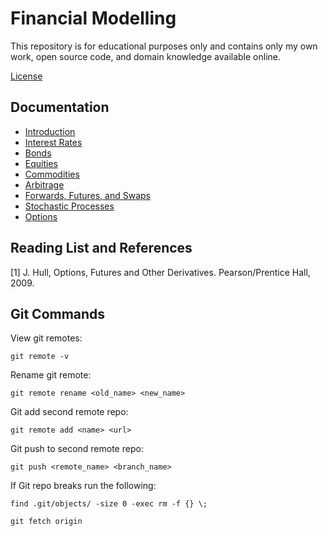 # Financial Modelling

This repository is for educational purposes only and contains only my own work, open source code, and domain knowledge available online.

[License](license.txt)

## Documentation

- [Introduction](quant-library/documentation/1_introduction.md)
- [Interest Rates](quant-library/documentation/2_interest-rates.md)
- [Bonds](quant-library/documentation/3_bonds.md)
- [Equities](quant-library/documentation/4_equities.md)
- [Commodities](quant-library/documentation/5_commodities.md)
- [Arbitrage](quant-library/documentation/6_arbitrage.md)
- [Forwards, Futures, and Swaps](quant-library/documentation/7_forwards_futures_swaps.md)
- [Stochastic Processes](quant-library/documentation/8_stochastic-processes.md)
- [Options](quant-library/documentation/9_options.md)

## Reading List and References

[1] J. Hull, Options, Futures and Other Derivatives. Pearson/Prentice Hall, 2009.

## Git Commands

View git remotes:

    git remote -v

Rename git remote:

    git remote rename <old_name> <new_name>

Git add second remote repo:

    git remote add <name> <url>

Git push to second remote repo:

    git push <remote_name> <branch_name>

If Git repo breaks run the following:

    find .git/objects/ -size 0 -exec rm -f {} \;

    git fetch origin
